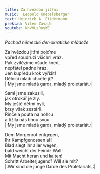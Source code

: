 ```yaml
---
title: Za hvězdou jitřní
music:  Leopold Knebelsberger
text: Heinrich A. Eildermann
preklad: Vilém Závada
youtube: NhVVLsRoyWE
---
```


*Pochod německé demokratické mládeže*

  

Za hvězdou jitřní pojďme   
vpřed  soudruzi všichni vráz.   
Pak zvítězíme všude hned,   
nepřátel padne hráz.   
Jen kupředu krok vyřídit!   
Dělníci mladí chcete jít?   
|:My jsme mladá garda, mladý proletariát.:|


Sami jsme zakusili,  
jak otrokář je zlý.  
My ještě dětmi byli,  
brzy však zestárli.  
Řinčela pouta na nohou  
a tížila nás tíhou svou  
|:My jsme mladá garda, mladý proletariát.:|

Dem Morgenrot entgegen,   
Ihr Kampfgenossen all!   
Blad siegt ihr aller wegen,   
bald weicht der Feinde Wall!  
Mit Macht heran und halten!   
Schritt  Arbeiterjugend?  Will sie mit?   
|:Wir sind die junge Garde des Proletariats,:|


